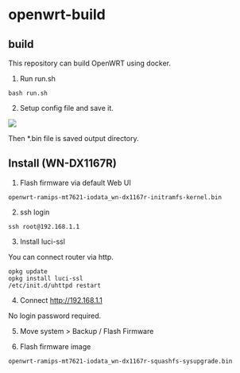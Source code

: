# openwrt-build

## build
This repository can build OpenWRT using docker.

1. Run run.sh
```
bash run.sh
```

2. Setup config file and save it.

![](https://user-images.githubusercontent.com/38306927/109365986-a960e980-78d5-11eb-90d1-36fd49ef3a8d.png)

Then *.bin file is saved  output directory.



## Install (WN-DX1167R)
1. Flash firmware via default Web UI
```
openwrt-ramips-mt7621-iodata_wn-dx1167r-initramfs-kernel.bin
```

2. ssh login
```
ssh root@192.168.1.1
```

3. Install luci-ssl

You can connect router via http.

```
opkg update
opkg install luci-ssl
/etc/init.d/uhttpd restart
```

4. Connect http://192.168.1.1

No login password required.

5. Move system > Backup / Flash Firmware

6. Flash firmware image

```
openwrt-ramips-mt7621-iodata_wn-dx1167r-squashfs-sysupgrade.bin
```
